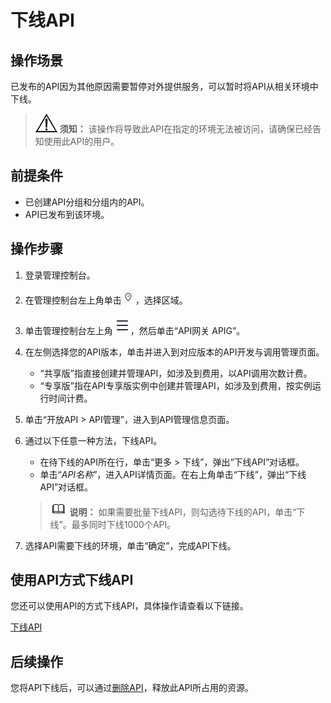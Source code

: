 # 下线API<a name="ZH-CN_TOPIC_0000001188957165"></a>

## 操作场景<a name="zh-cn_topic_0000001174416915_zh-cn_topic_0080103326_section25971517509"></a>

已发布的API因为其他原因需要暂停对外提供服务，可以暂时将API从相关环境中下线。

>![](public_sys-resources/icon-notice.gif) **须知：** 
>该操作将导致此API在指定的环境无法被访问，请确保已经告知使用此API的用户。

## 前提条件<a name="zh-cn_topic_0000001174416915_zh-cn_topic_0080103326_section1678010231609"></a>

-   已创建API分组和分组内的API。
-   API已发布到该环境。

## 操作步骤<a name="zh-cn_topic_0000001174416915_zh-cn_topic_0080103326_section1929412566340"></a>

1.  登录管理控制台。
2.  在管理控制台左上角单击![](figures/icon-region.png)，选择区域。
3.  单击管理控制台左上角![](figures/zh-cn_image_0000001191791765.png)，然后单击“API网关 APIG”。
4.  在左侧选择您的API版本，单击并进入到对应版本的API开发与调用管理页面。
    -   “共享版”指直接创建并管理API，如涉及到费用，以API调用次数计费。
    -   “专享版”指在API专享版实例中创建并管理API，如涉及到费用，按实例运行时间计费。

5.  单击“开放API \> API管理”，进入到API管理信息页面。
6.  通过以下任意一种方法，下线API。

    -   在待下线的API所在行，单击“更多 \> 下线”，弹出“下线API”对话框。
    -   单击“_API名称_”，进入API详情页面。在右上角单击“下线”，弹出“下线API”对话框。

    >![](public_sys-resources/icon-note.gif) **说明：** 
    >如果需要批量下线API，则勾选待下线的API，单击“下线”。最多同时下线1000个API。

7.  选择API需要下线的环境，单击“确定”，完成API下线。

## 使用API方式下线API<a name="zh-cn_topic_0000001174416915_zh-cn_topic_0080103326_zh-cn_topic_0080101678_section7546754133419"></a>

您还可以使用API的方式下线API，具体操作请查看以下链接。

[下线API](https://support.huaweicloud.com/api-apig/CreateOrDeletePublishRecordForApiV2.html)

## 后续操作<a name="zh-cn_topic_0000001174416915_zh-cn_topic_0080103326_zh-cn_topic_0080101678_section1679143819506"></a>

您将API下线后，可以通过[删除API](删除API.md#ZH-CN_TOPIC_0000001188877333)，释放此API所占用的资源。

